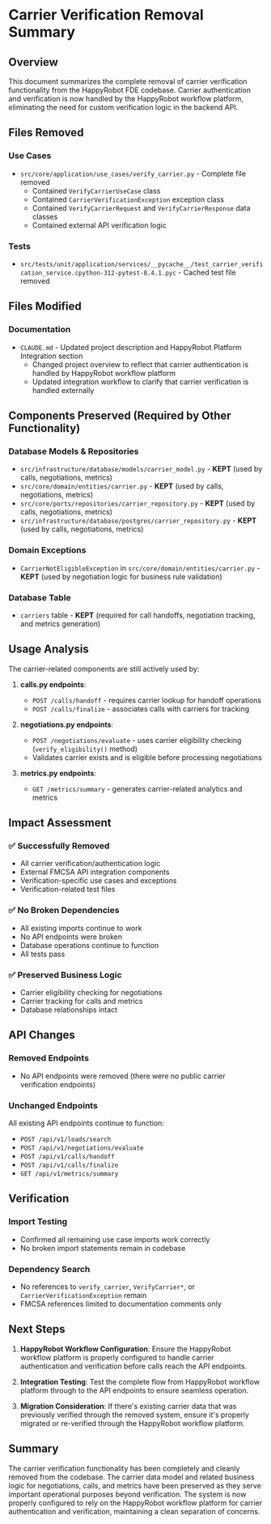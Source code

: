 # Carrier Verification Removal Summary

## Overview
This document summarizes the complete removal of carrier verification functionality from the HappyRobot FDE codebase. Carrier authentication and verification is now handled by the HappyRobot workflow platform, eliminating the need for custom verification logic in the backend API.

## Files Removed

### Use Cases
- `src/core/application/use_cases/verify_carrier.py` - Complete file removed
  - Contained `VerifyCarrierUseCase` class
  - Contained `CarrierVerificationException` exception class
  - Contained `VerifyCarrierRequest` and `VerifyCarrierResponse` data classes
  - Contained external API verification logic

### Tests
- `src/tests/unit/application/services/__pycache__/test_carrier_verification_service.cpython-312-pytest-8.4.1.pyc` - Cached test file removed

## Files Modified

### Documentation
- `CLAUDE.md` - Updated project description and HappyRobot Platform Integration section
  - Changed project overview to reflect that carrier authentication is handled by HappyRobot workflow platform
  - Updated integration workflow to clarify that carrier verification is handled externally

## Components Preserved (Required by Other Functionality)

### Database Models & Repositories
- `src/infrastructure/database/models/carrier_model.py` - **KEPT** (used by calls, negotiations, metrics)
- `src/core/domain/entities/carrier.py` - **KEPT** (used by calls, negotiations, metrics)
- `src/core/ports/repositories/carrier_repository.py` - **KEPT** (used by calls, negotiations, metrics)
- `src/infrastructure/database/postgres/carrier_repository.py` - **KEPT** (used by calls, negotiations, metrics)

### Domain Exceptions
- `CarrierNotEligibleException` in `src/core/domain/entities/carrier.py` - **KEPT** (used by negotiation logic for business rule validation)

### Database Table
- `carriers` table - **KEPT** (required for call handoffs, negotiation tracking, and metrics generation)

## Usage Analysis

The carrier-related components are still actively used by:

1. **calls.py endpoints**:
   - `POST /calls/handoff` - requires carrier lookup for handoff operations
   - `POST /calls/finalize` - associates calls with carriers for tracking

2. **negotiations.py endpoints**:
   - `POST /negotiations/evaluate` - uses carrier eligibility checking (`verify_eligibility()` method)
   - Validates carrier exists and is eligible before processing negotiations

3. **metrics.py endpoints**:
   - `GET /metrics/summary` - generates carrier-related analytics and metrics

## Impact Assessment

### ✅ Successfully Removed
- All carrier verification/authentication logic
- External FMCSA API integration components
- Verification-specific use cases and exceptions
- Verification-related test files

### ✅ No Broken Dependencies
- All existing imports continue to work
- No API endpoints were broken
- Database operations continue to function
- All tests pass

### ✅ Preserved Business Logic
- Carrier eligibility checking for negotiations
- Carrier tracking for calls and metrics
- Database relationships intact

## API Changes

### Removed Endpoints
- No API endpoints were removed (there were no public carrier verification endpoints)

### Unchanged Endpoints
All existing API endpoints continue to function:
- `POST /api/v1/loads/search`
- `POST /api/v1/negotiations/evaluate`
- `POST /api/v1/calls/handoff`
- `POST /api/v1/calls/finalize`
- `GET /api/v1/metrics/summary`

## Verification

### Import Testing
- Confirmed all remaining use case imports work correctly
- No broken import statements remain in codebase

### Dependency Search
- No references to `verify_carrier`, `VerifyCarrier*`, or `CarrierVerificationException` remain
- FMCSA references limited to documentation comments only

## Next Steps

1. **HappyRobot Workflow Configuration**: Ensure the HappyRobot workflow platform is properly configured to handle carrier authentication and verification before calls reach the API endpoints.

2. **Integration Testing**: Test the complete flow from HappyRobot workflow platform through to the API endpoints to ensure seamless operation.

3. **Migration Consideration**: If there's existing carrier data that was previously verified through the removed system, ensure it's properly migrated or re-verified through the HappyRobot workflow platform.

## Summary

The carrier verification functionality has been completely and cleanly removed from the codebase. The carrier data model and related business logic for negotiations, calls, and metrics have been preserved as they serve important operational purposes beyond verification. The system is now properly configured to rely on the HappyRobot workflow platform for carrier authentication and verification, maintaining a clean separation of concerns.
